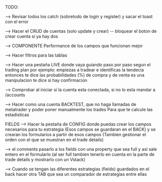 TODO: 

  --> Revisar todos los catch (sobretodo de login y register) y sacar el toast con el error

  --> Hacer el CRUD de cuentas (solo update y crear) -- bloquear el boton de crear cuenta si ya hay dos

  --> COMPONENTE Performance de los campos que funcionan mejor

  --> Hacer filtros para las tablas

  --> Hacer una pestaña LIVE donde vaya guiando paso por paso segun el trading plan
      por ejemplo: empiezas a tradear e identificas la tendecia entonces te dice las probabilidades (%) de compra y de venta 
                  es una manipulacion te dice si hay confirmacion

  --> Comprobar al iniciar si la cuenta esta conectada, si no lo esta mandar a /accounts

  --> Hacer como una cuenta BACKTEST, que no haga llamadas de metatrader y poder poner manualmente los trades
    Para que te calcule las estadisticas


FIELDS
  --> Hacer la pestaña de CONFIG donde puedas crear los campos necesarios para tu estrategia 
      (Esos campos se guardaran en el BACK) y se crearan los formularios a partir de esos campos
      (Tambien gestionar el orden con el que se muestran en el trade details)

  --> el comments pasarlo a los fields con una property que sea full y así sale entero en el formulario
  (al ser full tambien tenerlo en cuenta en la parte de trade details y mostrarlo con un Vstack)

  --> Cuando se tengan las diferentes estrategias (fields) guardados en el back hacer otra TAB que sea un comparador de estrategias entre ellas